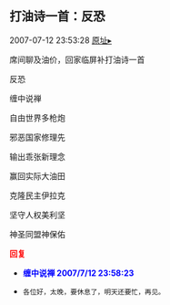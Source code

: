 ## 打油诗一首：反恐
2007-07-12 23:53:28
[原址▸](http://www.fxgan.com/chan_time/2007_07_12/630.htm)


席间聊及油价，回家临屏补打油诗一首

反恐

缠中说禅

自由世界多枪炮

邪恶国家修理先

输出乖张新理念

赢回实际大油田

克隆民主伊拉克

坚守人权美利坚

神圣同盟神保佑




**<font color='red'>回复</font>**


- **<font color='blue'>缠中说禅 2007/7/12 23:58:23</font>**
- ```
  各位好，太晚，要休息了，明天还要忙，再见。
  ```
